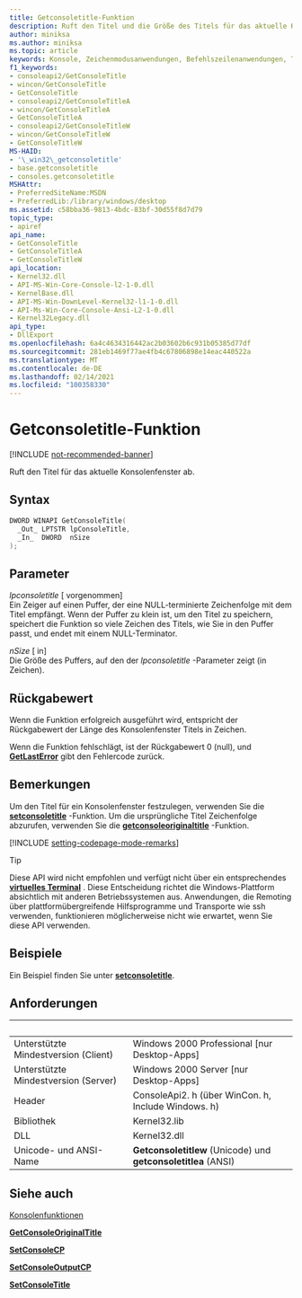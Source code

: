 ```yaml
---
title: Getconsoletitle-Funktion
description: Ruft den Titel und die Größe des Titels für das aktuelle Konsolenfenster ab.
author: miniksa
ms.author: miniksa
ms.topic: article
keywords: Konsole, Zeichenmodusanwendungen, Befehlszeilenanwendungen, Terminalanwendungen, Konsolen-API
f1_keywords:
- consoleapi2/GetConsoleTitle
- wincon/GetConsoleTitle
- GetConsoleTitle
- consoleapi2/GetConsoleTitleA
- wincon/GetConsoleTitleA
- GetConsoleTitleA
- consoleapi2/GetConsoleTitleW
- wincon/GetConsoleTitleW
- GetConsoleTitleW
MS-HAID:
- '\_win32\_getconsoletitle'
- base.getconsoletitle
- consoles.getconsoletitle
MSHAttr:
- PreferredSiteName:MSDN
- PreferredLib:/library/windows/desktop
ms.assetid: c58bba36-9813-4bdc-83bf-30d55f8d7d79
topic_type:
- apiref
api_name:
- GetConsoleTitle
- GetConsoleTitleA
- GetConsoleTitleW
api_location:
- Kernel32.dll
- API-MS-Win-Core-Console-l2-1-0.dll
- KernelBase.dll
- API-MS-Win-DownLevel-Kernel32-l1-1-0.dll
- API-Ms-Win-Core-Console-Ansi-L2-1-0.dll
- Kernel32Legacy.dll
api_type:
- DllExport
ms.openlocfilehash: 6a4c4634316442ac2b03602b6c931b05385d77df
ms.sourcegitcommit: 281eb1469f77ae4fb4c67806898e14eac440522a
ms.translationtype: MT
ms.contentlocale: de-DE
ms.lasthandoff: 02/14/2021
ms.locfileid: "100358330"
---
```

# <a name="getconsoletitle-function"></a>Getconsoletitle-Funktion

[!INCLUDE [not-recommended-banner](./includes/not-recommended-banner.md)]

Ruft den Titel für das aktuelle Konsolenfenster ab.

## <a name="syntax"></a>Syntax

```C
DWORD WINAPI GetConsoleTitle(
  _Out_ LPTSTR lpConsoleTitle,
  _In_  DWORD  nSize
);
```

## <a name="parameters"></a>Parameter

*lpconsoletitle* \[ vorgenommen\]  
Ein Zeiger auf einen Puffer, der eine NULL-terminierte Zeichenfolge mit dem Titel empfängt. Wenn der Puffer zu klein ist, um den Titel zu speichern, speichert die Funktion so viele Zeichen des Titels, wie Sie in den Puffer passt, und endet mit einem NULL-Terminator.

*nSize* \[ in\]  
Die Größe des Puffers, auf den der *lpconsoletitle* -Parameter zeigt (in Zeichen).

## <a name="return-value"></a>Rückgabewert

Wenn die Funktion erfolgreich ausgeführt wird, entspricht der Rückgabewert der Länge des Konsolenfenster Titels in Zeichen.

Wenn die Funktion fehlschlägt, ist der Rückgabewert 0 (null), und [**GetLastError**](/windows/win32/api/errhandlingapi/nf-errhandlingapi-getlasterror) gibt den Fehlercode zurück.

## <a name="remarks"></a>Bemerkungen

Um den Titel für ein Konsolenfenster festzulegen, verwenden Sie die [**setconsoletitle**](setconsoletitle.md) -Funktion. Um die ursprüngliche Titel Zeichenfolge abzurufen, verwenden Sie die [**getconsoleoriginaltitle**](getconsoleoriginaltitle.md) -Funktion.

[!INCLUDE [setting-codepage-mode-remarks](./includes/setting-codepage-mode-remarks.md)]

> [!TIP]
> Diese API wird nicht empfohlen und verfügt nicht über ein entsprechendes **[virtuelles Terminal](console-virtual-terminal-sequences.md)** . Diese Entscheidung richtet die Windows-Plattform absichtlich mit anderen Betriebssystemen aus. Anwendungen, die Remoting über plattformübergreifende Hilfsprogramme und Transporte wie ssh verwenden, funktionieren möglicherweise nicht wie erwartet, wenn Sie diese API verwenden.

## <a name="examples"></a>Beispiele

Ein Beispiel finden Sie unter [**setconsoletitle**](setconsoletitle.md).

## <a name="requirements"></a>Anforderungen

| &nbsp; | &nbsp; |
|-|-|
| Unterstützte Mindestversion (Client) | Windows 2000 Professional \[nur Desktop-Apps\] |
| Unterstützte Mindestversion (Server) | Windows 2000 Server \[nur Desktop-Apps\] |
| Header | ConsoleApi2. h (über WinCon. h, Include Windows. h) |
| Bibliothek | Kernel32.lib |
| DLL | Kernel32.dll |
| Unicode- und ANSI-Name | **Getconsoletitlew** (Unicode) und **getconsoletitlea** (ANSI) |

## <a name="see-also"></a>Siehe auch

[Konsolenfunktionen](console-functions.md)

[**GetConsoleOriginalTitle**](getconsoleoriginaltitle.md)

[**SetConsoleCP**](setconsolecp.md)

[**SetConsoleOutputCP**](setconsoleoutputcp.md)

[**SetConsoleTitle**](setconsoletitle.md)